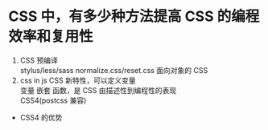 # CSS 中，有多少种方法提高 CSS 的编程效率和复用性  
1. CSS 预编译  
  stylus/less/sass normalize.css/reset.css 面向对象的 CSS  
2. css in js CSS 新特性，可以定义变量  
  变量 嵌套 函数，是 CSS 由描述性到编程性的表现  
  CSS4(postcss 兼容)  

- CSS4 的优势  
  